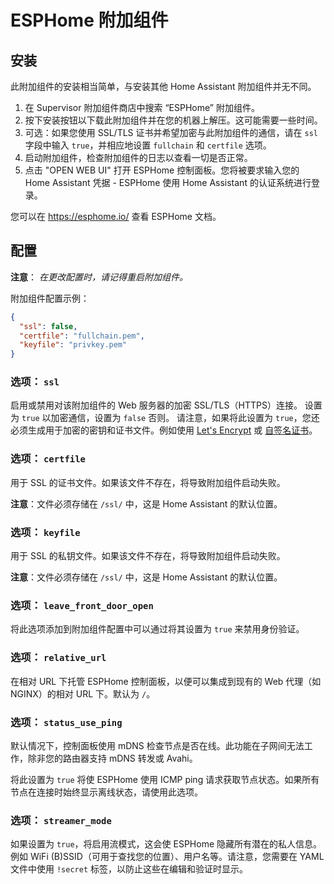 # ESPHome 附加组件
## 安装

此附加组件的安装相当简单，与安装其他 Home Assistant 附加组件并无不同。

1. 在 Supervisor 附加组件商店中搜索 “ESPHome” 附加组件。
2. 按下安装按钮以下载此附加组件并在您的机器上解压。这可能需要一些时间。
3. 可选：如果您使用 SSL/TLS 证书并希望加密与此附加组件的通信，请在 `ssl` 字段中输入 `true`，并相应地设置 `fullchain` 和 `certfile` 选项。
4. 启动附加组件，检查附加组件的日志以查看一切是否正常。
5. 点击 "OPEN WEB UI" 打开 ESPHome 控制面板。您将被要求输入您的 Home Assistant 凭据 - ESPHome 使用 Home Assistant 的认证系统进行登录。

您可以在 https://esphome.io/ 查看 ESPHome 文档。

## 配置

**注意**： _在更改配置时，请记得重启附加组件。_

附加组件配置示例：

```json
{
  "ssl": false,
  "certfile": "fullchain.pem",
  "keyfile": "privkey.pem"
}
```

### 选项： `ssl`

启用或禁用对该附加组件的 Web 服务器的加密 SSL/TLS（HTTPS）连接。
设置为 `true` 以加密通信，设置为 `false` 否则。
请注意，如果将此设置为 `true`，您还必须生成用于加密的密钥和证书文件。例如使用 [Let's Encrypt](https://www.home-assistant.io/addons/lets_encrypt/) 或 [自签名证书](https://www.home-assistant.io/docs/ecosystem/certificates/tls_self_signed_certificate/)。

### 选项： `certfile`

用于 SSL 的证书文件。如果该文件不存在，将导致附加组件启动失败。

**注意**：文件必须存储在 `/ssl/` 中，这是 Home Assistant 的默认位置。

### 选项： `keyfile`

用于 SSL 的私钥文件。如果该文件不存在，将导致附加组件启动失败。

**注意**：文件必须存储在 `/ssl/` 中，这是 Home Assistant 的默认位置。

### 选项： `leave_front_door_open`

将此选项添加到附加组件配置中可以通过将其设置为 `true` 来禁用身份验证。

### 选项： `relative_url`

在相对 URL 下托管 ESPHome 控制面板，以便可以集成到现有的 Web 代理（如 NGINX）的相对 URL 下。默认为 `/`。

### 选项： `status_use_ping`

默认情况下，控制面板使用 mDNS 检查节点是否在线。此功能在子网间无法工作，除非您的路由器支持 mDNS 转发或 Avahi。

将此设置为 `true` 将使 ESPHome 使用 ICMP ping 请求获取节点状态。如果所有节点在连接时始终显示离线状态，请使用此选项。

### 选项： `streamer_mode`

如果设置为 `true`，将启用流模式，这会使 ESPHome 隐藏所有潜在的私人信息。例如 WiFi (B)SSID（可用于查找您的位置）、用户名等。请注意，您需要在 YAML 文件中使用 `!secret` 标签，以防止这些在编辑和验证时显示。